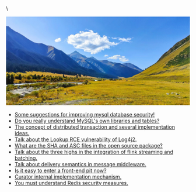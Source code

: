 \\<script>
var pageHeader=document.getElementsByClassName("page-header")[0].innerHTML;
 pageHeader="<center><img style='border-radius: 50% !important;' src='https://avatars.githubusercontent.com/u/88264073?s=400&amp;u=63e618520a5b6aa87636714e69f8228374c4e9b1&amp;v=4' width='200' height='200' alt='@anigkus' title='Github of Anigkus' ></center>"+pageHeader;
document.getElementsByClassName("page-header")[0].innerHTML=pageHeader;
</script>

![Anigkus github article template title](assets/images/figure-1.jpeg "Github of Anigkus")
<br/>

[- Favorite list of frequently used regular expressions.(./favorite-list-of-frequently-used-regular-expressions.md) <br/>]:#
- [Some suggestions for improving mysql database security!](./some-suggestions-for-improving-mysql-database-security.md) <br/>
- [Do you really understand MySQL's own libraries and tables?](./do-you-really-understand-mysql-is-own-libraries-and-tables.md)<br/>
- [The concept of distributed transaction and several implementation ideas.](./the-concept-of-distributed-transaction-and-several-implementation-ideas.md)<br/>
- [Talk about the Lookup RCE vulnerability of Log4j2.](./talk-about-the-lookup-rce-vulnerability-of-log4j2.md)<br/>
- [What are the SHA and ASC files in the open source package?](./what-are-the-sha-and-asc-files-in-the-open-source-package.md)<br/>
- [Talk about the three highs in the integration of flink streaming and batching.](./talk-about-the-three-highs-in-the-integration-of-flink-streaming-and-batching.md)<br/>
- [Talk about delivery semantics in message middleware.](./talk-about-delivery-semantics-in-message-middleware.md)<br/>
- [Is it easy to enter a front-end pit now?](./is-it-easy-to-enter-a-front-end-pit-now.md)<br/>
- [Curator internal implementation mechanism.](./curator-internal-implementation-mechanism.md)<br/>
- [You must understand Redis security measures.](./you-must-understand-redis-security-measures.md)